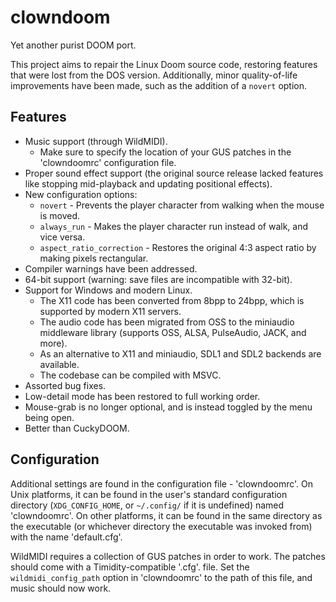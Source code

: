 # clowndoom

Yet another purist DOOM port.

This project aims to repair the Linux Doom source code, restoring features that
were lost from the DOS version. Additionally, minor quality-of-life
improvements have been made, such as the addition of a `novert` option.

## Features
- Music support (through WildMIDI).
  - Make sure to specify the location of your GUS patches in the 'clowndoomrc'
    configuration file.
- Proper sound effect support (the original source release lacked features like
  stopping mid-playback and updating positional effects).
- New configuration options:
  - `novert` - Prevents the player character from walking when the mouse is
    moved.
  - `always_run` - Makes the player character run instead of walk, and vice
    versa.
  - `aspect_ratio_correction` - Restores the original 4:3 aspect ratio by
    making pixels rectangular.
- Compiler warnings have been addressed.
- 64-bit support (warning: save files are incompatible with 32-bit).
- Support for Windows and modern Linux.
  - The X11 code has been converted from 8bpp to 24bpp, which is supported by
    modern X11 servers.
  - The audio code has been migrated from OSS to the miniaudio middleware
    library (supports OSS, ALSA, PulseAudio, JACK, and more).
  - As an alternative to X11 and miniaudio, SDL1 and SDL2 backends are
    available.
  - The codebase can be compiled with MSVC.
- Assorted bug fixes.
- Low-detail mode has been restored to full working order.
- Mouse-grab is no longer optional, and is instead toggled by the menu being
  open.
- Better than CuckyDOOM.

## Configuration
Additional settings are found in the configuration file - 'clowndoomrc'. On
Unix platforms, it can be found in the user's standard configuration directory
(`XDG_CONFIG_HOME`, or `~/.config/` if it is undefined) named 'clowndoomrc'. On
other platforms, it can be found in the same directory as the executable (or
whichever directory the executable was invoked from) with the name
'default.cfg'.

WildMIDI requires a collection of GUS patches in order to work. The patches
should come with a Timidity-compatible '.cfg'. file. Set the
`wildmidi_config_path` option in 'clowndoomrc' to the path of this file, and
music should now work.
